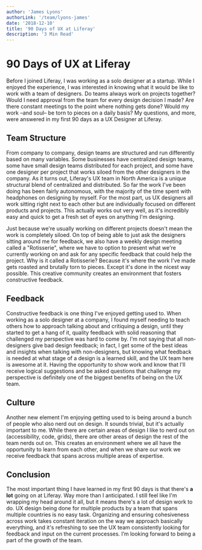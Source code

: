 ```yaml
---
author: 'James Lyons'
authorLink: '/team/lyons-james'
date: '2018-12-10'
title: '90 Days of UX at Liferay'
description: '3 Min Read'
---
```



# 90 Days of UX at Liferay

Before I joined Liferay, I was working as a solo designer at a startup. While I enjoyed the experience, I was interested in knowing what it would be like to work with a team of designers. Do teams always work on projects together? Would I need approval from the team for every design decision I made? Are there constant meetings to the point where nothing gets done? Would my work –and soul– be torn to pieces on a daily basis? My questions, and more, were answered in my first 90 days as a UX Designer at Liferay.

## **Team Structure**

From company to company, design teams are structured and run differently based on many variables. Some businesses have centralized design teams, some have small design teams distributed for each project, and some have one designer per project that works siloed from the other designers in the company. As it turns out, Liferay's UX team in North America is a unique structural blend of centralized and distributed. So far the work I've been doing has been fairly autonomous, with the majority of the time spent with headphones on designing by myself. For the most part, us UX designers all work sitting right next to each other but are individually focused on different products and projects. This actually works out very well, as it's incredibly easy and quick to get a fresh set of eyes on anything I'm designing.

Just because we're usually working on different projects doesn't mean the work is completely siloed. On top of being able to just ask the designers sitting around me for feedback, we also have a weekly design meeting called a "Rotisserie", where we have to option to present what we're currently working on and ask for any specific feedback that could help the project. Why is it called a Rotisserie? Because it's where the work I've made gets roasted and brutally torn to pieces. Except it's done in the nicest way possible. This creative community creates an environment that fosters constructive feedback.

## **Feedback**

Constructive feedback is one thing I've enjoyed getting used to. When working as a solo designer at a company, I found myself needing to teach others how to approach talking about and critiquing a design, until they started to get a hang of it, quality feedback with solid reasoning that challenged my perspective was hard to come by. I'm not saying that all non-designers give bad design feedback; in fact, I get some of the best ideas and insights when talking with non-designers, but knowing what feedback is needed at what stage of a design is a learned skill, and the UX team here is awesome at it. Having the opportunity to show work and know that I'll receive logical suggestions and be asked questions that challenge my perspective is definitely one of the biggest benefits of being on the UX team.

## **Culture**

Another new element I'm enjoying getting used to is being around a bunch of people who also nerd out on design. It sounds trivial, but it's actually important to me. While there are certain areas of design I like to nerd out on (accessibility, code, grids), there are other areas of design the rest of the team nerds out on. This creates an environment where we all have the opportunity to learn from each other, and when we share our work we receive feedback that spans across multiple areas of expertise.

## **Conclusion**

The most important thing I have learned in my first 90 days is that there's **a lot** going on at Liferay. Way more than I anticipated. I still feel like I'm wrapping my head around it all, but it means there's a lot of design work to do. UX design being done for multiple products by a team that spans multiple countries is no easy task. Organizing and ensuring cohesiveness across work takes constant iteration on the way we approach basically everything, and it's refreshing to see the UX team consistently looking for feedback and input on the current processes. I’m looking forward to being a part of the growth of the team.